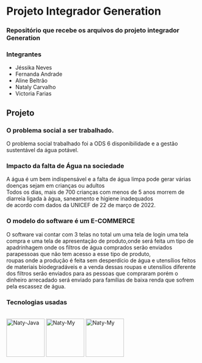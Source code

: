 # Projeto Integrador Generation
### Repositório que recebe os arquivos do projeto integrador Generation

### Integrantes

- Jéssika Neves
- Fernanda Andrade
- Aline Beltrão
- Nataly Carvalho
- Victoria Farias

## Projeto

### O problema social a ser trabalhado.<br>
O problema social trabalhado foi a ODS 6 disponibilidade e a gestão  sustentável da água potável.

### Impacto da falta de Água na sociedade
A água é um bem indispensável e a falta de água limpa pode gerar várias doenças sejam em  crianças ou adultos<br>
Todos os dias, mais de 700 crianças com menos de 5 anos morrem de diarreia ligada à água, saneamento e higiene inadequados<br>
de acordo com dados da UNICEF de 22 de março de 2022.

###  O modelo do software é um E-COMMERCE
O software vai contar com 3 telas no total um uma tela de login uma tela compra e uma tela de apresentação de produto,onde será feita um tipo de apadrinhagem onde os filtros de água comprados serão enviados parapessoas que não tem acesso a esse tipo de produto,<br>roupas onde a produção é feita sem desperdício de água  e utensílios feitos de materiais biodegradáveis e a venda dessas roupas e utensílios diferente dos filtros serão enviados para as pessoas que compraram porém o dinheiro arrecadado será enviado para famílias de baixa renda que sofrem pela escassez de água.  

### Tecnologias usadas 

<div style="display: inline_block"><br>
<img align="center" alt="Naty-Java" height="100" width="100" <img src="https://cdn.jsdelivr.net/gh/devicons/devicon/icons/java/java-original.svg" />
<img align="center" alt="Naty-My" height="100" width="100"<img src="https://cdn.jsdelivr.net/gh/devicons/devicon/icons/mysql/mysql-original.svg" />
<img align="center" alt="Naty-My" height="100" width="100"<img src="https://cdn.jsdelivr.net/gh/devicons/devicon/icons/spring/spring-original.svg" />

   
